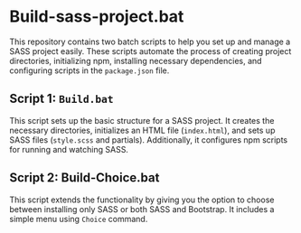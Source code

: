 # Build-sass-project.bat

This repository contains two batch scripts to help you set up and manage a SASS project easily. These scripts automate the process of creating project directories, initializing npm, installing necessary dependencies, and configuring scripts in the `package.json` file.

## Script 1: `Build.bat`

This script sets up the basic structure for a SASS project. It creates the necessary directories, initializes an HTML file (`index.html`), and sets up SASS files (`style.scss` and partials). Additionally, it configures npm scripts for running and watching SASS.

## Script 2: Build-Choice.bat
This script extends the functionality by giving you the option to choose between installing only SASS or both SASS and Bootstrap. It includes a simple menu using `Choice` command.